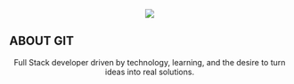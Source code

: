 <div align='center'>
 <img src="https://capsule-render.vercel.app/api?type=soft&height=200&color=FFFFFF&text=How%20to%20use%20Git&fontSize=50&fontAlign=50&strokeWidth=0&desc=Learn%20how%20to%20use%20git%20in%20all%20your%20projects&descAlignY=80&stroke=000000">
</div>

<h2>ABOUT GIT</h2>
<p align="center">Full Stack developer driven by technology, learning, and the desire to turn ideas into real solutions.
</p>
